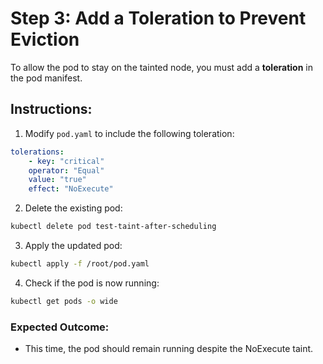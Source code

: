 # Step 3: Add a Toleration to Prevent Eviction

To allow the pod to stay on the tainted node, you must add a **toleration** in the pod manifest.

## Instructions:

1. Modify `pod.yaml` to include the following toleration:

```yaml
tolerations:
    - key: "critical"
    operator: "Equal"
    value: "true"
    effect: "NoExecute"
```

2. Delete the existing pod:

```sh
kubectl delete pod test-taint-after-scheduling
```

3. Apply the updated pod:

```sh
kubectl apply -f /root/pod.yaml
```

4. Check if the pod is now running:

```sh
kubectl get pods -o wide
```

### Expected Outcome:

- This time, the pod should remain running despite the NoExecute taint.